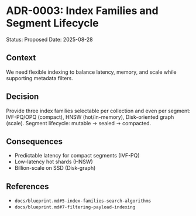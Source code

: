 # ADR-0003: Index Families and Segment Lifecycle

Status: Proposed
Date: 2025-08-28

## Context
We need flexible indexing to balance latency, memory, and scale while supporting metadata filters.

## Decision
Provide three index families selectable per collection and even per segment: IVF-PQ/OPQ (compact), HNSW (hot/in-memory), Disk-oriented graph (scale). Segment lifecycle: mutable -> sealed -> compacted.

## Consequences
- Predictable latency for compact segments (IVF-PQ)
- Low-latency hot shards (HNSW)
- Billion-scale on SSD (Disk-graph)

## References
- `docs/blueprint.md#5-index-families-search-algorithms`
- `docs/blueprint.md#7-filtering-payload-indexing`

